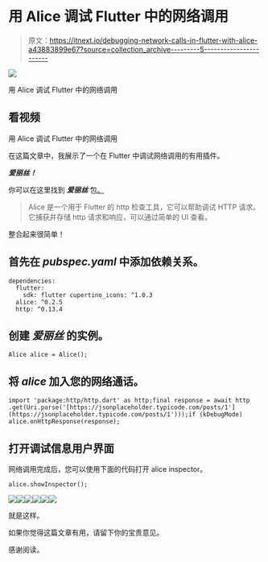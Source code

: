 # 用 Alice 调试 Flutter 中的网络调用

> 原文：<https://itnext.io/debugging-network-calls-in-flutter-with-alice-a43883899e67?source=collection_archive---------5----------------------->

![](img/45550645743c0c441d0a3cda99747862.png)

用 Alice 调试 Flutter 中的网络调用

## 看视频

用 Alice 调试 Flutter 中的网络调用

在这篇文章中，我展示了一个在 Flutter 中调试网络调用的有用插件。

***爱丽丝！***

你可以在这里找到 ***爱丽丝*** 包[。](https://pub.dev/packages/alice)

> Alice 是一个用于 Flutter 的 http 检查工具，它可以帮助调试 HTTP 请求。它捕获并存储 http 请求和响应，可以通过简单的 UI 查看。

整合起来很简单！

## 首先在 *pubspec.yaml* 中添加依赖关系。

```
dependencies:
  flutter:
    sdk: flutter cupertino_icons: ^1.0.3
  alice: ^0.2.5
  http: ^0.13.4
```

## 创建 ***爱丽丝*** 的实例。

```
Alice alice = Alice();
```

## 将 ***alice*** 加入您的网络通话。

```
import 'package:http/http.dart' as http;final response = await http        .get(Uri.parse('[https://jsonplaceholder.typicode.com/posts/1'](https://jsonplaceholder.typicode.com/posts/1')));if (kDebugMode) alice.onHttpResponse(response);
```

## 打开调试信息用户界面

网络调用完成后，您可以使用下面的代码打开 alice inspector。

```
alice.showInspector();
```

![](img/6a4dab07a174ad66bcccceeb34621d11.png)![](img/4a2c0508354460654bb8f19957398687.png)![](img/ec7c7796f393f57bac54cd2bf86d3975.png)![](img/aacc6ed09c871af7589df913744fb90d.png)![](img/6b4372209ed1733bfac0aae37cd5e80a.png)![](img/60ca8e771ab4fbf4f0e59c6d2f98b344.png)

就是这样。

如果你觉得这篇文章有用，请留下你的宝贵意见。

感谢阅读。